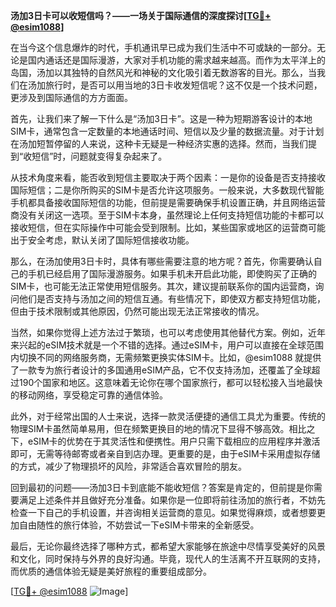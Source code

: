 **汤加3日卡可以收短信吗？——一场关于国际通信的深度探讨[[TG💪+ @esim1088](https://t.me/s/esim1088)]**

在当今这个信息爆炸的时代，手机通讯早已成为我们生活中不可或缺的一部分。无论是国内通话还是国际漫游，大家对手机功能的需求越来越高。而作为太平洋上的岛国，汤加以其独特的自然风光和神秘的文化吸引着无数游客的目光。那么，当我们在汤加旅行时，是否可以用当地的3日卡收发短信呢？这不仅是一个技术问题，更涉及到国际通信的方方面面。

首先，让我们来了解一下什么是“汤加3日卡”。这是一种为短期游客设计的本地SIM卡，通常包含一定数量的本地通话时间、短信以及少量的数据流量。对于计划在汤加短暂停留的人来说，这种卡无疑是一种经济实惠的选择。然而，当我们提到“收短信”时，问题就变得复杂起来了。

从技术角度来看，能否收到短信主要取决于两个因素：一是你的设备是否支持接收国际短信；二是你所购买的SIM卡是否允许这项服务。一般来说，大多数现代智能手机都具备接收国际短信的功能，但前提是需要确保手机设置正确，并且网络运营商没有关闭这一选项。至于SIM卡本身，虽然理论上任何支持短信功能的卡都可以接收短信，但在实际操作中可能会受到限制。比如，某些国家或地区的运营商可能出于安全考虑，默认关闭了国际短信接收功能。

那么，在汤加使用3日卡时，具体有哪些需要注意的地方呢？首先，你需要确认自己的手机已经启用了国际漫游服务。如果手机未开启此功能，即使购买了正确的SIM卡，也可能无法正常使用短信服务。其次，建议提前联系你的国内运营商，询问他们是否支持与汤加之间的短信互通。有些情况下，即使双方都支持短信功能，但由于技术限制或其他原因，仍然可能出现无法正常接收的情况。

当然，如果你觉得上述方法过于繁琐，也可以考虑使用其他替代方案。例如，近年来兴起的eSIM技术就是一个不错的选择。通过eSIM卡，用户可以直接在全球范围内切换不同的网络服务商，无需频繁更换实体SIM卡。比如，@esim1088 就提供了一款专为旅行者设计的多国通用eSIM产品，它不仅支持汤加，还覆盖了全球超过190个国家和地区。这意味着无论你在哪个国家旅行，都可以轻松接入当地最快的移动网络，享受稳定可靠的通信体验。

此外，对于经常出国的人士来说，选择一款灵活便捷的通信工具尤为重要。传统的物理SIM卡虽然简单易用，但在频繁更换目的地的情况下显得不够高效。相比之下，eSIM卡的优势在于其灵活性和便携性。用户只需下载相应的应用程序并激活即可，无需等待邮寄或者亲自到店办理。更重要的是，由于eSIM卡采用虚拟存储的方式，减少了物理损坏的风险，非常适合喜欢冒险的朋友。

回到最初的问题——汤加3日卡到底能不能收短信？答案是肯定的，但前提是你需要满足上述条件并且做好充分准备。如果你是一位即将前往汤加的旅行者，不妨先检查一下自己的手机设置，并咨询相关运营商的意见。如果觉得麻烦，或者想要更加自由随性的旅行体验，不妨尝试一下eSIM卡带来的全新感受。

最后，无论你最终选择了哪种方式，都希望大家能够在旅途中尽情享受美好的风景和文化，同时保持与外界的良好沟通。毕竟，现代人的生活离不开互联网的支持，而优质的通信体验无疑是美好旅程的重要组成部分。

[[TG💪+ @esim1088](https://t.me/s/esim1088) ![Image](https://i.postimg.cc/4NQfJmqS/Snipaste-2025-05-13-00-14-12.png)]